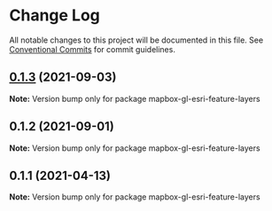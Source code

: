 # Change Log

All notable changes to this project will be documented in this file.
See [Conventional Commits](https://conventionalcommits.org) for commit guidelines.

## [0.1.3](https://github.com/seasketch/next/compare/mapbox-gl-esri-feature-layers@0.1.1...mapbox-gl-esri-feature-layers@0.1.3) (2021-09-03)

**Note:** Version bump only for package mapbox-gl-esri-feature-layers





## 0.1.2 (2021-09-01)

**Note:** Version bump only for package mapbox-gl-esri-feature-layers





## 0.1.1 (2021-04-13)

**Note:** Version bump only for package mapbox-gl-esri-feature-layers
